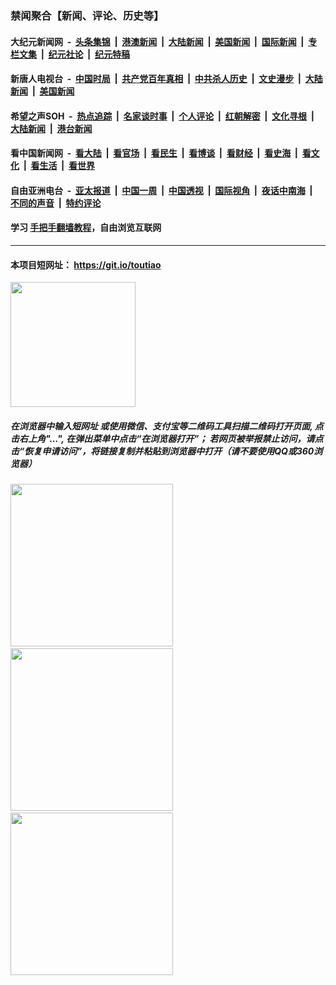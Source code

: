 ### 禁闻聚合【新闻、评论、历史等】

#### 大纪元新闻网 &nbsp;-&nbsp; [头条集锦](indexes/E头条集锦.md?t=02160344) &nbsp;|&nbsp; [港澳新闻](indexes/E港澳新闻.md?t=02160344)  &nbsp;|&nbsp; [大陆新闻](indexes/E大陆新闻.md?t=02160344) &nbsp;|&nbsp; [美国新闻](indexes/E美国新闻.md?t=02160344) &nbsp;|&nbsp; [国际新闻](indexes/E国际新闻.md?t=02160344) &nbsp;|&nbsp; [专栏文集](indexes/E专栏文集.md?t=02160344) &nbsp;|&nbsp; [纪元社论](indexes/E纪元社论.md?t=02160344) &nbsp;|&nbsp; [纪元特稿](indexes/E纪元特稿.md?t=02160344) 

#### 新唐人电视台 &nbsp;-&nbsp; [中国时局](indexes/N中国时局.md?t=02160344) &nbsp;|&nbsp; [共产党百年真相](indexes/N共产党百年真相.md?t=02160344) &nbsp;|&nbsp; [中共杀人历史](indexes/N中共杀人历史.md?t=02160344) &nbsp;|&nbsp; [文史漫步](indexes/N文史漫步.md?t=02160344) &nbsp;|&nbsp; [大陆新闻](indexes/N大陆新闻.md?t=02160344) &nbsp;|&nbsp; [美国新闻](indexes/N美国新闻.md?t=02160344)

#### 希望之声SOH &nbsp;-&nbsp; [热点追踪](indexes/H热点追踪.md?t=02160344) &nbsp;|&nbsp; [名家谈时事](indexes/H名家谈时事.md?t=02160344) &nbsp;|&nbsp; [个人评论](indexes/H个人评论.md?t=02160344)  &nbsp;|&nbsp; [红朝解密](indexes/H红朝解密.md?t=02160344) &nbsp;|&nbsp; [文化寻根](indexes/H文化寻根.md?t=02160344) &nbsp;|&nbsp; [大陆新闻](indexes/H大陆新闻.md?t=02160344) &nbsp;|&nbsp; [港台新闻](indexes/H港台新闻.md?t=02160344)

#### 看中国新闻网 &nbsp;-&nbsp; [看大陆](indexes/S看大陆.md?t=02160344) &nbsp;|&nbsp; [看官场](indexes/S看官场.md?t=02160344) &nbsp;|&nbsp; [看民生](indexes/S看民生.md?t=02160344)  &nbsp;|&nbsp; [看博谈](indexes/S看博谈.md?t=02160344) &nbsp;|&nbsp; [看财经](indexes/S看财经.md?t=02160344) &nbsp;|&nbsp; [看史海](indexes/S看史海.md?t=02160344) &nbsp;|&nbsp; [看文化](indexes/S看文化.md?t=02160344) &nbsp;|&nbsp; [看生活](indexes/S看生活.md?t=02160344) &nbsp;|&nbsp; [看世界](indexes/S看世界.md?t=02160344)

#### 自由亚洲电台 &nbsp;-&nbsp; [亚太报道](indexes/R亚太报道.md?t=02160344) &nbsp;|&nbsp; [中国一周](indexes/R中国一周.md?t=02160344) &nbsp;|&nbsp; [中国透视](indexes/R中国透视.md?t=02160344)  &nbsp;|&nbsp; [国际视角](indexes/R国际视角.md?t=02160344) &nbsp;|&nbsp; [夜话中南海](indexes/R夜话中南海.md?t=02160344) &nbsp;|&nbsp; [不同的声音](indexes/R不同的声音.md?t=02160344) &nbsp;|&nbsp; [特约评论](indexes/R特约评论.md?t=02160344)

#### 学习 [手把手翻墙教程](https://github.com/gfw-breaker/guides/wiki)，自由浏览互联网

----

#### 本项目短网址： https://git.io/toutiao
<img src="https://raw.githubusercontent.com/gfw-breaker/banned-news/master/scripts/img/qr.png" width="200px"/>  

##### 在浏览器中输入短网址 或使用微信、支付宝等二维码工具扫描二维码打开页面, 点击右上角"...", 在弹出菜单中点击“在浏览器打开”； 若网页被举报禁止访问，请点击“恢复申请访问”，将链接复制并粘贴到浏览器中打开（请不要使用QQ或360浏览器）

<img src="https://raw.githubusercontent.com/gfw-breaker/banned-news/master/scripts/img/1.png" width="260px"/> &nbsp; <img src="https://raw.githubusercontent.com/gfw-breaker/banned-news/master/scripts/img/2.png" width="260px"/> &nbsp; <img src="https://raw.githubusercontent.com/gfw-breaker/banned-news/master/scripts/img/3.png" width="260px"/>

